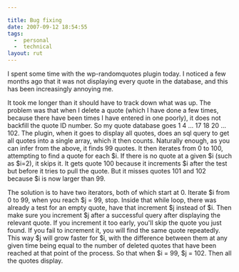 ```yaml
---

title: Bug fixing
date: 2007-09-12 18:54:55
tags:
  -  personal
  -  technical
layout: rut
---
```


I spent some time with the wp-randomquotes plugin today.  I noticed a few months ago that it was not displaying every quote in the database, and this has been increasingly annoying me.

It took me longer than it should have to track down what was up.  The problem was that when I delete a quote (which I have done a few times, because there have been times I have entered in one poorly), it does not backfill the quote ID number.  So my quote database goes 1 4 ... 17 18 20 ... 102.  The plugin, when it goes to display all quotes, does an sql query to get all quotes into a single array, which it then counts.  Naturally enough, as you can infer from the above, it finds 99 quotes.  It then iterates from 0 to 100, attempting to find a quote for each $i.  If there is no quote at a given $i (such as $i=2), it skips it.  It gets quote 100 because it increments $i after the test but before it tries to pull the quote.  But it misses quotes 101 and 102 because $i is now larger than 99.  

The solution is to have two iterators, both of which start at 0.  Iterate $i from 0 to 99, when you reach $j = 99, stop.  Inside that while loop, there was already a test for an empty quote, have that increment $j instead of $i.  Then make sure you increment $j after a successful query after displaying the relevant quote.  If you increment it too early, you'll skip the quote you just found.  If you fail to increment it, you will find the same quote repeatedly. This way $j will grow faster for $i, with the difference between them at any given time being equal to the number of deleted quotes that have been reached at that point of the process.  So that when $i = 99, $j = 102.  Then all the quotes display.  

